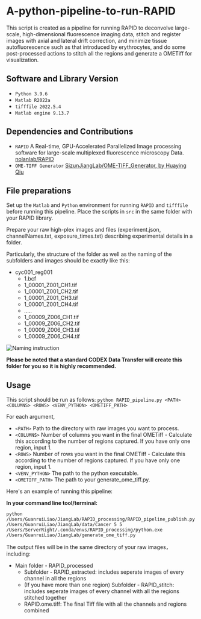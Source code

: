 # A-python-pipeline-to-run-RAPID

This script is created as a pipeline for running RAPID to deconvolve large-scale, high-dimensional fluorescence imaging data, stitch and register images with axial and lateral drift correction, and minimize tissue autofluorescence such as that introduced by erythrocytes, and do some post-processed actions to stitch all the regions and generate a OMETiff for visualization. 

## Software and Library Version
* `Python 3.9.6`
* `Matlab R2022a`
* `tifffile 2022.5.4`
* `Matlab engine 9.13.7`

## Dependencies and Contributions
* `RAPID` A Real-time, GPU-Accelerated Parallelized Image processing software for large-scale multiplexed fluorescence microscopy Data.
[nolanlab/RAPID](https://github.com/nolanlab/RAPID)
* `OME-TIFF Generator` [SizunJiangLab/OME-TIFF_Generator, by Huaying Qiu](https://github.com/SizunJiangLab/OME-TIFF_Generator)

## File preparations
Set up the `Matlab` and `Python` environment for running `RAPID` and `tifffile` before running this pipeline. Place the scripts in `src` in the same folder with your RAPID library.

Prepare your raw high-plex images and files (experiment.json, channelNames.txt, exposure_times.txt) describing experimental details in a folder.

Particularly, the structure of the folder as well as the naming of the subfolders and images should be exactly like this:
* cyc001_reg001
  * 1.bcf
  * 1_00001_Z001_CH1.tif
  * 1_00001_Z001_CH2.tif
  * 1_00001_Z001_CH3.tif
  * 1_00001_Z001_CH4.tif
  * .....
  * 1_00009_Z006_CH1.tif
  * 1_00009_Z006_CH2.tif
  * 1_00009_Z006_CH3.tif
  * 1_00009_Z006_CH4.tif

![Naming instruction](https://user-images.githubusercontent.com/57729689/187006381-9b6ef337-849d-4277-be88-bebde8718680.PNG)

**Please be noted that a standard CODEX Data Transfer will create this folder for you so it is highly recommended.**

## Usage
This script should be run as follows:
`python RAPID_pipeline.py <PATH> <COLUMNS> <ROWS> <VENV_PYTHON> <OMETIFF_PATH>`

For each argument,
* `<PATH>` Path to the directory with raw images you want to process.
* `<COLUMNS>` Number of columns you want in the final OMETiff - Calculate this according to the number of regions captured. If you have only one region, input 1.
* `<ROWS>` Number of rows you want in the final OMETiff - Calculate this according to the number of regions captured. If you have only one region, input 1.
* `<VENV_PYTHON>` The path to the python executable.
* `<OMETIFF_PATH>` The path to your generate_ome_tiff.py.

Here's an example of running this pipeline:

**In your command line tool/terminal:**

`python /Users/GuanruiLiao/JiangLab/RAPID_processing/RAPID_pipeline_publish.py /Users/GuanruiLiao/JiangLab/data/Cancer 5 5 /Users/ServerRight/.conda/envs/RAPID_processing/python.exe /Users/GuanruiLiao/JiangLab/generate_ome_tiff.py`

The output files will be in the same directory of your raw images， including:
* Main folder - RAPID_processed
  * Subfolder - RAPID_extracted: includes seperate images of every channel in all the regions
  * (If you have more than one region) Subfolder - RAPID_stitch: includes seperate images of every channel with all the regions stitched together
  * RAPID.ome.tiff: The final Tiff file with all the channels and regions combined
